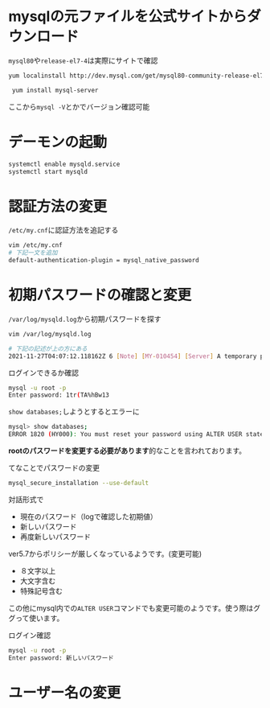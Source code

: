 # mysqlの元ファイルを公式サイトからダウンロード
`mysql80`や`release-el7-4`は実際にサイトで確認
```bash
yum localinstall http://dev.mysql.com/get/mysql80-community-release-el7-4.noarch.rpm 
```
```bash
 yum install mysql-server
```
ここから`mysql -V`とかでバージョン確認可能
# デーモンの起動
```bash
systemctl enable mysqld.service
systemctl start mysqld
```
# 認証方法の変更
`/etc/my.cnf`に認証方法を追記する
```bash
vim /etc/my.cnf
# 下記一文を追加
default-authentication-plugin = mysql_native_password
```
# 初期パスワードの確認と変更
`/var/log/mysqld.log`から初期パスワードを探す
```bash
vim /var/log/mysqld.log 

# 下記の記述が上の方にある
2021-11-27T04:07:12.118162Z 6 [Note] [MY-010454] [Server] A temporary password is generated for root@localhost: 1tr(TA%hBw13
```
ログインできるか確認
```bash
mysql -u root -p
Enter password: 1tr(TA%hBw13
```
`show databases;`しようとするとエラーに
```bash
mysql> show databases;
ERROR 1820 (HY000): You must reset your password using ALTER USER statement before executing this statement.
```
**rootのパスワードを変更する必要があります**的なことを言われております。

てなことでパスワードの変更
```bash
mysql_secure_installation --use-default
```
対話形式で
- 現在のパスワード（logで確認した初期値）
- 新しいパスワード
- 再度新しいパスワード

ver5.7からポリシーが厳しくなっているようです。(変更可能)
- ８文字以上
- 大文字含む
- 特殊記号含む

この他にmysql内での`ALTER USER`コマンドでも変更可能のようです。使う際はググって使います。

ログイン確認
```bash
mysql -u root -p
Enter password: 新しいパスワード
```
# ユーザー名の変更
